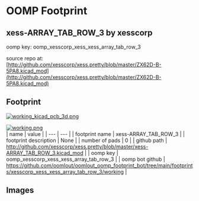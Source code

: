 # OOMP Footprint  
## xess-ARRAY_TAB_ROW_3  by xesscorp  
  
oomp key: oomp_xesscorp_xess_xess_array_tab_row_3  
  
source repo at: [http://github.com/xesscorp/xess.pretty/blob/master/ZX62D-B-5PA8.kicad_mod](http://github.com/xesscorp/xess.pretty/blob/master/ZX62D-B-5PA8.kicad_mod)  
## Footprint  
  
[![working_kicad_pcb_3d.png](working_kicad_pcb_3d_600.png)](working_kicad_pcb_3d.png)  
  
[![working.png](working_600.png)](working.png)  
| name | value | 
| --- | --- | 
| footprint name | xess-ARRAY_TAB_ROW_3 | 
| footprint description | None | 
| number of pads | 0 | 
| github path | http://github.com/xesscorp/xess.pretty/blob/master/xess-ARRAY_TAB_ROW_3.kicad_mod | 
| oomp key | oomp_xesscorp_xess_xess_array_tab_row_3 | 
| oomp bot github | https://github.com/oomlout/oomlout_oomp_footprint_bot/tree/main/footprints/xesscorp_xess_xess_array_tab_row_3/working | 
## Images  
